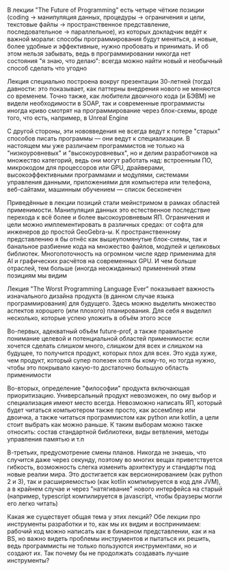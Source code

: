 В лекции "The Future of Programming" есть четыре чёткие позиции (coding -> манипуляция данных, процедуры -> ограничения и цели, текстовые файлы -> пространственное представление, последовательное -> параллельное), из которых докладчик ведёт к важной морали: способы программирования будут меняться, а новые, более удобные и эффективные, нужно пробовать и принимать. И об этoм нельзя забывать, ведь в программировании никогда нет состояния "я знаю, что делаю": всегда можно найти новый и необычный способ сделать что угодно

Лекция специально построена вокруг презентации 30-летней (тогда) давности: этo показывает, как паттерны внедрения нового не меняются со временем. Точно также, как любители двоичного кода (и БЭВМ) не видели необходимости в SOAP, так и современные программисты иногда криво смотрят на программирование через блок-схемы, вроде того, что есть, например, в Unreal Engine 

С другой стороны, эти нововведения не всегда ведут к потере "старых" способов писать программы — они ведут к специализации. В настоящем мы уже различаем программистов не только на "низкоуровневых" и "высокоуровневых", но и делим разработчиков на множество категорий, ведь они могут работать над: встроенным ПО, микрокодом для процессоров или GPU, драйверами, высокоэффективными программами и модулями, системами управления данными, приложениями для компьютера или телефона, веб-сайтами, машинным обучением — список бесконечен

Приведённые в лекции позиций стали мейнстримом в рамках областей применимости. Манипуляция данных этo естественное последствие перехода к всё более и более высокоуровневым ЯП. Ограничения и цели можно имплементировать в различных средах: от софта для инженеров до простой GeoGebra-ы. К пространственному представлению я бы отнёс как вышеупомянутые блок-схемы, так и банальное разбиение кода на множество файлов, модулей и целиковых библиотек. Многопоточность на огромном числе ядер применима для AI и графических расчётов на современных GPU. И чем больше отраслей, тем больше (иногда неожиданных) применений этим позициям мы видим

Лекция "The Worst Programming Language Ever" показывает важность изначального дизайна продукта (в данном случае языка программирования) для будущего. Здесь можно выделить множество аспектов хорошего (или плохого) планирования. Для себя я выделил несколько, которые успею уложить в объём этoго эссе

Во-первых, адекватный объём future-prof, а также правильное понимание целевой и потенциальной областей применимости: если хочется сделать *слишком* много, *слишком* для всех и *слишком* на будущее, то получится продукт, которых плох для всех. Это куда хуже, чем продукт, который супер полезен хотя бы кому-то, но тогда нужно, чтобы этo покрывало какую-то достаточно большую область применимости

Во-вторых, определение "философии" продукта включающая приоритизацию. Универсальный продукт невозможен, по      oму выбор и специализация имеют место всегда. Невозможно написать ЯП, который будет читаться компьютером также просто, как ассемблер или двоичка, а также читаться программистом как python или kotlin, а цели стоит выбрать как можно раньше. К таким выборам можно также относить: состав стандартной библиотеки, виды ветвления, методы управления памятью и т.п

В-третьих, предусмотрение смены планов. Никогда не знаешь, что случится даже через секунду, поэтoму во многих вещах приветствуется гибкость, возможность слегка изменить архитектуру и стандарты под новые реалии мира. Это достигается как версионированием (как python 2 и 3), так и расширяемостью (как kotlin компилируется в код для JVM), а в крайнем случае и через "натягивание" нового интерфейса на старый (например, typescript компилируется в javascript, чтобы браузеры могли его легко читать)

Какая же существует общая тема у этих лекций? Обе лекции про инструменты разработки и то, как мы их видим и воспринимаем: рабочий код можно написать как в бинарном представлении, как и на BS, но важно видеть проблемы инструментов и пытаться их решить, ведь программисты не только пользуются инструментами, но и создают их. Так почему бы не продолжать создавать лучшие инструменты?
